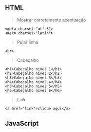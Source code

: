 ## HTML

> Mostrar corretamente acentuação

```
<meta charset-"utf-8">
<meta charset-"latin">
```

> Pular linha

```
<br>
```

> Cabeçalho

```
<h1>Cabeçalho nível 1</h1>
<h2>Cabeçalho nível 2</h2>
<h3>Cabeçalho nível 3</h3>
<h4>Cabeçalho nível 4</h4>
<h5>Cabeçalho nível 5</h5>
<h6>Cabeçalho nível 6</h6>
```

> Link

```
<a href="link">clique aqui</a>
```

## JavaScript
